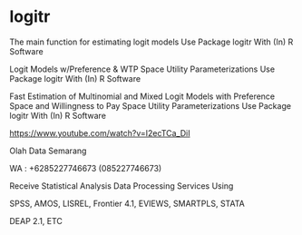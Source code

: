 # logitr
The main function for estimating logit models Use Package logitr With (In) R Software

Logit Models w/Preference & WTP Space Utility Parameterizations Use Package logitr With (In) R Software

Fast Estimation of Multinomial and Mixed Logit Models with Preference Space and Willingness to Pay Space Utility Parameterizations Use Package logitr With (In) R Software

https://www.youtube.com/watch?v=I2ecTCa_DiI

Olah Data Semarang

WA : +6285227746673 (085227746673)

Receive Statistical Analysis Data Processing Services Using

SPSS, AMOS, LISREL, Frontier 4.1, EVIEWS, SMARTPLS, STATA

DEAP 2.1, ETC
